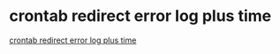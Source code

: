 # crontab redirect error log plus time
[crontab redirect error log plus time](https://aiwithcloud.com/2022/09/19/crontab_redirect_error_log_plus_time/)